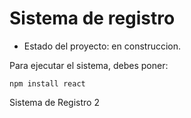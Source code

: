 <h1>Sistema de registro</h1>

- Estado del proyecto: en construccion.

Para ejecutar el sistema, debes poner:

```npm install react```

Sistema de Registro 2

